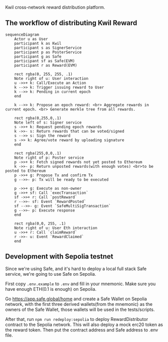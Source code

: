 Kwil cross-network reward distribution platform.

## The workflow of distributing Kwil Reward

```mermaid
sequenceDiagram
    Actor u as User
    participant k as Kwil
    participant s as SignerService
    participant p as PosterService
    participant g as Safe
    participant sf as Safe(EVM)
    participant r as Reward(EVM)

    rect rgba(0, 255, 255, .1)
    Note right of u: User interaction
    u ->>+ k: Call/Execute an Action
    k -->> k: Trigger issuing reward to User
    k -->> k: Pending in current epoch
    end

    k -->> k: Propose an epoch reward: <br> Aggregate rewards in current epoch. <br> Generate merkle tree from all rewards.

    rect rgba(0,255,0,.1)
    Note left of s: Signer service
    s ->>+ k: Request pending epoch rewards
    k ->>- s: Return rewards that can be voted/signed
    s -->> s: Sign the reward
    s ->> k: Agree/vote reward by uploading signature
    end

    rect rgba(255,0,0,.1)
    Note right of p: Poster service
    p ->>+ k: Fetch signed rewards not yet posted to Ethereum
    k ->>- p: Return unposted rewards(with enough votes) <br>to be posted to Ethereum
    p ->>+ g: Propose Tx and confirm Tx
    g -->>- p: Tx will be ready to be executed

    p ->>+ g: Execute as non-owner
    g ->>+ sf: Call `execTransaction`
    sf ->>+ r: Call `postReward`
    r -->>- sf: Event `RewardPosted`
    sf -->>- g: Event `SafeMultiSigTransaction`
    g -->>- p: Execute response
    end

    rect rgba(0,0, 255, .1)
    Note right of u: User Eth interaction
    u ->>+ r: Call `claimReward`
    r ->>- u: Event `RewardClaimed`
    end
```

## Development with Sepolia testnet

Since we're using Safe, and it's hard to deploy a local full stack Safe
service, we're going to use Safe on Sepolia.

First copy `.env.example` to `.env` and fill in your mnemonic. Make sure you have
enough ETH(0.1 is enough) on Sepolia.

Go https://app.safe.global/home and create a Safe Wallet on Sepolia network, with
the first three derived wallets(from the mnemonic) as the owners of the Safe Wallet,
those wallets will be used in the tests/scripts.

After that, run `npm run redeploy:sepolia` to deploy RewardDistributor contract to
the Sepolia network. This will also deploy a mock erc20 token as the reward token.
Then put the contract address and Safe address to .env file.
